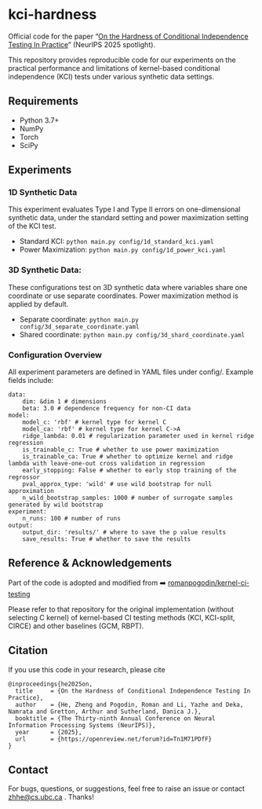 # kci-hardness
Official code for the paper “[On the Hardness of Conditional Independence Testing In Practice](https://neurips.cc/virtual/2025/poster/117818)” (NeurIPS 2025 spotlight).

This repository provides reproducible code for our experiments on the practical performance and limitations of kernel-based conditional independence (KCI) tests under various synthetic data settings.


## Requirements

- Python 3.7+
- NumPy
- Torch
- SciPy

## Experiments
### 1D Synthetic Data 
This experiment evaluates Type I and Type II errors on one-dimensional synthetic data, under the standard setting and power maximization setting of the KCI test.
- Standard KCI: ```python main.py config/1d_standard_kci.yaml```
- Power Maximization: ```python main.py config/1d_power_kci.yaml```
### 3D Synthetic Data:
These configurations test on 3D synthetic data where variables share one coordinate or use separate coordinates. Power maximization method is applied by default.
- Separate coordinate: ```python main.py config/3d_separate_coordinate.yaml```
- Shared coordinate: ```python main.py config/3d_shard_coordinate.yaml```

### Configuration Overview
All experiment parameters are defined in YAML files under config/.
Example fields include:
```
data:
    dim: &dim 1 # dimensions
    beta: 3.0 # dependence frequency for non-CI data
model:
    model_c: 'rbf' # kernel type for kernel C
    model_ca: 'rbf' # kernel type for kernel C->A
    ridge_lambda: 0.01 # regularization parameter used in kernel ridge regression
    is_trainable_c: True # whether to use power maximization
    is_trainable_ca: True # whether to optimize kernel and ridge lambda with leave-one-out cross validation in regression
    early_stopping: False # whether to early stop training of the regrossor
    pval_approx_type: 'wild' # use wild bootstrap for null approximation
    n_wild_bootstrap_samples: 1000 # number of surrogate samples generated by wild bootstrap
experiment:
    n_runs: 100 # number of runs
output:
    output_dir: 'results/' # where to save the p value results
    save_results: True # whether to save the results
```
## Reference & Acknowledgements
Part of the code is adopted and modified from
➡️ [romanpogodin/kernel-ci-testing](https://github.com/romanpogodin/kernel-ci-testing/tree/main)

Please refer to that repository for the original implementation (without selecting C kernel) of kernel-based CI testing methods (KCI, KCI-split, CIRCE) and other baselines (GCM, RBPT).

## Citation
If you use this code in your research, please cite
```
@inproceedings{he2025on,
  title     = {On the Hardness of Conditional Independence Testing In Practice},
  author    = {He, Zheng and Pogodin, Roman and Li, Yazhe and Deka, Namrata and Gretton, Arthur and Sutherland, Danica J.},
  booktitle = {The Thirty-ninth Annual Conference on Neural Information Processing Systems (NeurIPS)},
  year      = {2025},
  url       = {https://openreview.net/forum?id=Tn1M71PDfF}
}
```

## Contact
For bugs, questions, or suggestions, feel free to raise an issue or contact zhhe@cs.ubc.ca . 
Thanks!